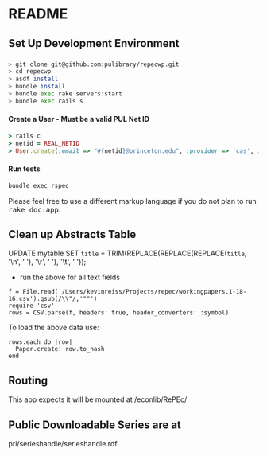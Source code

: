 # README

## Set Up Development Environment

###
```bash
> git clone git@github.com:pulibrary/repecwp.git
> cd repecwp
> asdf install
> bundle install
> bundle exec rake servers:start
> bundle exec rails s
```

#### Create a User - Must be a valid PUL Net ID
```ruby
> rails c
> netid = REAL_NETID
> User.create(:email => "#{netid}@princeton.edu", :provider => 'cas', :username => netid, :uid => netid, :role => 'admin')
```

#### Run tests
```bash
bundle exec rspec
```

Please feel free to use a different markup language if you do not plan to run
<tt>rake doc:app</tt>.

## Clean up Abstracts Table

UPDATE mytable SET `title` = TRIM(REPLACE(REPLACE(REPLACE(`title`, '\n', ' '), '\r', ' '), '\t', ' '));


* run the above for all text fields
```
f = File.read('/Users/kevinreiss/Projects/repec/workingpapers.1-18-16.csv').gsub(/\\"/,'""')
require 'csv'
rows = CSV.parse(f, headers: true, header_converters: :symbol)
```
To load the above data use:

```
rows.each do |row|
  Paper.create! row.to_hash
end
```

## Routing
This app expects it will be mounted at /econlib/RePEc/

## Public Downloadable Series are at
pri/serieshandle/serieshandle.rdf